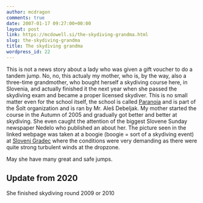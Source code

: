 ```yaml
---
author: mcdragon
comments: true
date: 2007-01-17 09:27:00+00:00
layout: post
link: https://mcdowell.si/the-skydiving-grandma.html
slug: the-skydiving-grandma
title: The skydiving grandma
wordpress_id: 22
---
```


This is not a news story about a lady who was given a gift voucher to do a tandem jump. No, no, this actualy my mother, who is, by the way, also a three-time grandmother, who bought herself a skydiving course here, in Slovenia, and actually finished it the next year when she passed the skydiving exam and became a proper licensed skydiver.
This is no small matter even for the school itself, the school is called [Paranoia](http://solaparanoia.com/) and is part of the Šolt organization and is ran by Mr. Aleš Debeljak.
My mother started the course in the Autumn of 2005 and gradually got better and better at skydiving. She even caught the attention of the biggest Slovene Sunday newspaper Nedelo who published an about her. The picture seen in the linked webpage was taken at a boogie (boogie = sort of a skydiving event) at [Slovenj Gradec](http://www.aerodrom-sg.si/) where the conditions were very demanding as there were quite strong turbulent winds at the dropzone.

May she have many great and safe jumps.

## Update from 2020
She finished skydiving round 2009 or 2010
